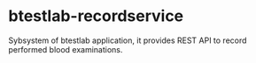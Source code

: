 # btestlab-recordservice
Sybsystem of btestlab application, it provides REST API to record performed blood examinations.
